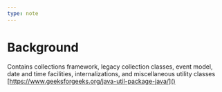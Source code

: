 ```yaml
---
type: note
---
```

# Background
Contains collections framework, legacy collection classes, event model, date and time facilities, internalizations, and miscellaneous utility classes
[https://www.geeksforgeeks.org/java-util-package-java/]()
